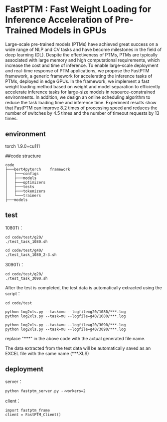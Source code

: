 # FastPTM : Fast Weight Loading for Inference Acceleration of Pre-Trained Models in GPUs
Large-scale pre-trained models (PTMs) have achieved great success on a wide range of NLP and CV tasks and have become milestones in the field of deep learning (DL). Despite the effectiveness of PTMs, PTMs are typically associated with large memory and high computational requirements, which increase the cost and time of inference. To enable large-scale deployment and real-time response of PTM applications, we propose the FastPTM framework, a generic framework for accelerating the inference tasks of PTMs, deployed in edge GPUs. In the framework, we implement a fast weight loading method based on weight and model separation to efficiently accelerate inference tasks for large-size models in resource-constrained environments. In addition, we design an online scheduling algorithm to reduce the task loading time and inference time. Experiment results show that FastPTM can improve 8.2 times of processing speed and reduces the number of switches by 4.5 times and the number of timeout requests by 13 times.

## environment
torch 1.9.0+cu111

##code structure

```
code
├───bert4pytorch    framework
│   ├───configs
│   ├───models
│   ├───optimizers
│   ├───tests
│   ├───tokenizers
│   └───trainers
├───models	
```
## test
1080Ti：

```
cd code/test/g20/
./test_task_1080.sh

cd code/test/g40/
./test_task_1080_2-3.sh
```


3090Ti：

```
cd code/test/g20/
./test_task_3090.sh
```


After the test is completed, the test data is automatically extracted using the script：

```
cd code/test

python log2xls.py --task=mu --logfile=g20/1080/***.log
python log2xls.py --task=mu --logfile=g40/1080/***.log

python log2xls.py --task=mu --logfile=g20/3090/***.log
python log2xls.py --task=mu --logfile=g40/3090/***.log
```
replace "***" in the above code with the actual generated file name.

The data extracted from the test data will be automatically saved as an EXCEL file with the same name (***.XLS)

## deployment

server：
```
python fastptm_server.py --workers=2
```

client：
```
import fastptm_frame
client = FastPTM_Client()
```
